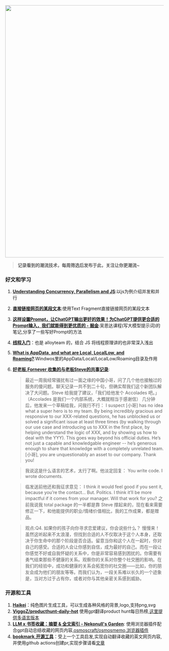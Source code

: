 <img src="https://weekly.programnotes.cn/assets/leaves.webp" width="800" />  

> **记录看到的潮流技术，每周筛选后发布于此，关注让你更潮流~**  

### 好文和学习

1. **[Understanding Concurrency, Parallelism and JS](https://www.rugu.dev/en/blog/concurrency-and-parallelism/)**:以js为例介绍并发和并行
2. **[直接链接网页的某段文本](https://alfy.blog/2024/10/19/linking-directly-to-web-page-content.html)**:使用Text Fragment直接链接网页的某段文本
3. **[这样设置Prompt，让ChatGPT输出更好的效果！为ChatGPT提供更合适的Prompt输入，我们就能得到更优质的 - 掘金](https://juejin.cn/post/7232480698879623223)**:吴恩达课程(写大模型提示词)的笔记,分享了一些写好Prompt的方法
4. **[线程入门](http://www.alloyteam.com/2020/07/14657/)**：也是 alloyteam 的，结合 JS 将线程原理讲的也非常深入浅出
5. **[What is AppData, and what are Local, LocalLow, and Roaming?](https://www.xda-developers.com/appdata/)**:Windwos里的AppData/Local/LocalLow/Roaming目录及作用
6. **[好老板,Fornever 收集的与老板Steve的共事记录](https://www.douban.com/note/868882841)**: 
   > 最近一周我经常骚扰有过一面之缘的中国小哥，问了几个他也接触过的服务的傻问题。聊天记录一共不到二十句，但确实帮我们这个新团队解决了大问题。Steve 给我提了建议，「我们给他发个 Accolades 吧。」 （Accolades 是我们一个内部系统，大概就相当于感谢信）
   几分钟后，他发来一个草稿给我，问我行不行：
   I suspect [小哥] has no idea what a super hero is to my team.  By being incredibly gracious and responsive to our XXX-related questions, he has unblocked us or solved a significant issue at least three times (by walking through our use case and introducing us to XXX in the first place, by helping understand  the logic of XXX, and by showing us how to deal with the YYY).  This goes way beyond his official duties. He’s not just a capable and knowledgable engineer -- he’s generous enough to share that knowledge with a completely unrelated team.  [小哥], you are unquestionably an asset to our company. Thank you!
   
   > 我说这是什么语言的艺术，太行了啊。他淡定回复： You write code. I wrote documents.
   
   >临发送前他还和我征求意见： I think it would feel good if you sent it, because you’re the contact...  But.  Politics.  I think it’ll be more impactful if it comes from your manager.  Will that work for you?
   之前我说我 total package 的一半都是靠 Steve 撑起来的，现在看来需要修正一下，和他能提供的职业/情绪价值相比，我的工作成果，都是赠品。
    
   > 观点:Q4. 如果你的孩子向你寻求恋爱建议，你会说些什么？
      慢慢来！虽然这听起来不太浪漫，但找到合适的人不仅取决于这个人本身，还取决于你生命中的那个阶段是否合适。留意当你和这个人在一起时，你对自己的感受。合适的人会让你感到自信，成为最好的自己。而在一段让你感觉不好或自我怀疑的关系中，你是非常容易感到困扰的。你需要有勇气结束那些不健康的关系。观察你的关系对你整个社交圈的影响。在我们的经验中，成功和健康的关系会拓宽你的社交圈——比如，你的朋友会成为他们的朋友等等。而我们认为，一段关系难以长久的一个迹象是，当对方过于占有你，或者对你与其他亲密关系感到威胁。
### 开源和工具

1. **[Haikei](https://app.haikei.app/)**：纯色图片生成工具，可以生成各种风格的背景,logo,支持png,svg
2. **[ViggoZ/producthunt-daily-hot](https://github.com/ViggoZ/producthunt-daily-hot)** 使用gpt翻译product hunt每日热榜,[这里提供多语言版本](https://producthunt.programnotes.cn)
3. **[LLM x 书签收藏：摘要 & 全文索引 - Nekonull's Garden](https://nekonull.me/posts/llm_x_bookmark/)**: 使用浏览器插件配合gpt自动总结收藏的网页内容,[osmoscraft/osmosmemo,浏览器插件](https://github.com/osmoscraft/osmosmemo)
4. **[bookmark,开源工具](https://github.com/yiGmMk/bookmark)**：受上一个工具启发,实现自动翻译收藏的英文网页内容,并使用github actions创建pr,实现步骤请看[文章](https://programnotes.cn/ai-dify-workflow-translate/)

